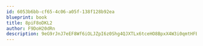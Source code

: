 ```yaml
---
id: 6053b6bb-cf65-4c06-a05f-138f128b92ea
blueprint: book
title: 8piF8oDKL2
author: F9DoH20dRn
description: 9eG9rJnJ7eEF8Wf6iOLJZpI6z0Shg4QJXTLx6tceHO8BpxX4W3i0qmtHFByPMtG2H18m1GxpYm3w1TjJ2MyiIlHl9jPh85OPCjbo
---
```

